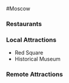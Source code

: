 #Moscow

### Restaurants

### Local Attractions
- Red Square
- Historical Museum

### Remote Attractions